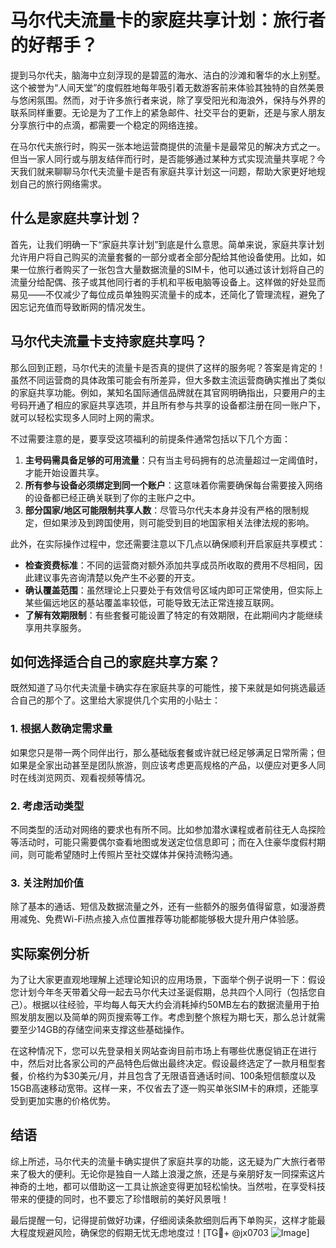 # 马尔代夫流量卡的家庭共享计划：旅行者的好帮手？

提到马尔代夫，脑海中立刻浮现的是碧蓝的海水、洁白的沙滩和奢华的水上别墅。这个被誉为“人间天堂”的度假胜地每年吸引着无数游客前来体验其独特的自然美景与悠闲氛围。然而，对于许多旅行者来说，除了享受阳光和海浪外，保持与外界的联系同样重要。无论是为了工作上的紧急邮件、社交平台的更新，还是与家人朋友分享旅行中的点滴，都需要一个稳定的网络连接。

在马尔代夫旅行时，购买一张本地运营商提供的流量卡是最常见的解决方式之一。但当一家人同行或与朋友结伴而行时，是否能够通过某种方式实现流量共享呢？今天我们就来聊聊马尔代夫流量卡是否有家庭共享计划这一问题，帮助大家更好地规划自己的旅行网络需求。

## 什么是家庭共享计划？

首先，让我们明确一下“家庭共享计划”到底是什么意思。简单来说，家庭共享计划允许用户将自己购买的流量套餐的一部分或者全部分配给其他设备使用。比如，如果一位旅行者购买了一张包含大量数据流量的SIM卡，他可以通过该计划将自己的流量分给配偶、孩子或其他同行者的手机和平板电脑等设备上。这样做的好处显而易见——不仅减少了每位成员单独购买流量卡的成本，还简化了管理流程，避免了因忘记充值而导致断网的情况发生。

## 马尔代夫流量卡支持家庭共享吗？

那么回到正题，马尔代夫的流量卡是否真的提供了这样的服务呢？答案是肯定的！虽然不同运营商的具体政策可能会有所差异，但大多数主流运营商确实推出了类似的家庭共享功能。例如，某知名国际通信品牌就在其官网明确指出，只要用户的主号码开通了相应的家庭共享选项，并且所有参与共享的设备都注册在同一账户下，就可以轻松实现多人同时上网的需求。

不过需要注意的是，要享受这项福利的前提条件通常包括以下几个方面：

1. **主号码需具备足够的可用流量**：只有当主号码拥有的总流量超过一定阈值时，才能开始设置共享。
2. **所有参与设备必须绑定到同一个账户**：这意味着你需要确保每台需要接入网络的设备都已经正确关联到了你的主账户之中。
3. **部分国家/地区可能限制共享人数**：尽管马尔代夫本身并没有严格的限制规定，但如果涉及到跨国使用，则可能受到目的地国家相关法律法规的影响。

此外，在实际操作过程中，您还需要注意以下几点以确保顺利开启家庭共享模式：

- **检查资费标准**：不同的运营商对额外添加共享成员所收取的费用不尽相同，因此建议事先咨询清楚以免产生不必要的开支。
- **确认覆盖范围**：虽然理论上只要处于有效信号区域内即可正常使用，但实际上某些偏远地区的基站覆盖率较低，可能导致无法正常连接互联网。
- **了解有效期限制**：有些套餐可能设置了特定的有效期限，在此期间内才能继续享用共享服务。

## 如何选择适合自己的家庭共享方案？

既然知道了马尔代夫流量卡确实存在家庭共享的可能性，接下来就是如何挑选最适合自己的那个了。这里给大家提供几个实用的小贴士：

### 1. 根据人数确定需求量
如果您只是带一两个同伴出行，那么基础版套餐或许就已经足够满足日常所需；但如果是全家出动甚至是团队旅游，则应该考虑更高规格的产品，以便应对更多人同时在线浏览网页、观看视频等情况。

### 2. 考虑活动类型
不同类型的活动对网络的要求也有所不同。比如参加潜水课程或者前往无人岛探险等活动时，可能只需要偶尔查看地图或发送定位信息即可；而在入住豪华度假村期间，则可能希望随时上传照片至社交媒体并保持流畅沟通。

### 3. 关注附加价值
除了基本的通话、短信及数据流量之外，还有一些额外的服务值得留意，如漫游费用减免、免费Wi-Fi热点接入点位置推荐等功能都能够极大提升用户体验感。

## 实际案例分析

为了让大家更直观地理解上述理论知识的应用场景，下面举个例子说明一下：假设您计划今年冬天带着父母一起去马尔代夫过圣诞假期，总共四个人同行（包括您自己）。根据以往经验，平均每人每天大约会消耗掉约50MB左右的数据流量用于拍照发朋友圈以及简单的网页搜索等工作。考虑到整个旅程为期七天，那么总计就需要至少14GB的存储空间来支撑这些基础操作。

在这种情况下，您可以先登录相关网站查询目前市场上有哪些优惠促销正在进行中，然后对比各家公司的产品特色后做出最终决定。假设最终选定了一款月租型套餐，价格约为$30美元/月，并且包含了无限语音通话时间、100条短信额度以及15GB高速移动宽带。这样一来，不仅省去了逐一购买单张SIM卡的麻烦，还能享受到更加实惠的价格优势。

## 结语

综上所述，马尔代夫的流量卡确实提供了家庭共享的功能，这无疑为广大旅行者带来了极大的便利。无论你是独自一人踏上浪漫之旅，还是与亲朋好友一同探索这片神奇的土地，都可以借助这一工具让旅途变得更加轻松愉快。当然啦，在享受科技带来的便捷的同时，也不要忘了珍惜眼前的美好风景哦！

最后提醒一句，记得提前做好功课，仔细阅读条款细则后再下单购买，这样才能最大程度规避风险，确保您的假期无忧无虑地度过！[TG💪+ @jx0703 ![Image](https://github.com/user-attachments/assets/dbca1d08-cadb-493c-b0ec-ad6f7a83f270)]